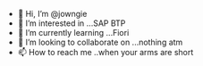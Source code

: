 - 👋 Hi, I’m @jowngie
- 👀 I’m interested in ...SAP BTP
- 🌱 I’m currently learning ...Fiori
- 💞️ I’m looking to collaborate on ...nothing atm
- 📫 How to reach me ..when your arms are short

<!---
jowngie/jowngie is a ✨ special ✨ repository because its `README.md` (this file) appears on your GitHub profile.
You can click the Preview link to take a look at your changes.
--->
